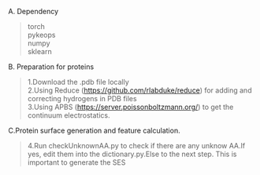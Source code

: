 A. Dependency
>torch<br>
>pykeops<br>
>numpy<br>
>sklearn<br>

B. Preparation for proteins
>1.Download the .pdb file locally<br>
>2.Using Reduce (https://github.com/rlabduke/reduce) for adding and correcting hydrogens in PDB files<br>
>3.Using APBS (https://server.poissonboltzmann.org/) to get the continuum electrostatics.<br>

C.Protein surface generation and feature calculation.
>4.Run checkUnknownAA.py to check if there are any unknow AA.If yes, edit them into the dictionary.py.Else to the next step. This is important to generate the SES<br>
